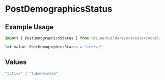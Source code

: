# PostDemographicsStatus

## Example Usage

```typescript
import { PostDemographicsStatus } from "@superbuilders/oneroster/models/operations";

let value: PostDemographicsStatus = "active";
```

## Values

```typescript
"active" | "tobedeleted"
```